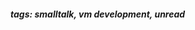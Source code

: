 <!-- Please prefix the notes with the date as in [22/12/2020] -->

##### tags: smalltalk, vm development, unread 